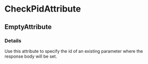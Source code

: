 ﻿---  
uid: Validator_8_14_2  
---

# CheckPidAttribute

## EmptyAttribute

### Details

Use this attribute to specify the id of an existing parameter where the response body will be set.
